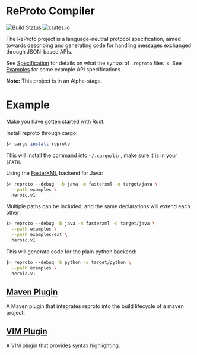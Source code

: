 # ReProto Compiler

[![Build Status](https://travis-ci.org/reproto/reproto.svg?branch=master)](https://travis-ci.org/reproto/reproto)
[![crates.io](https://img.shields.io/crates/v/reproto.svg?maxAge=2592000)](https://crates.io/crates/reproto)

The ReProto project is a language-neutral protocol specification, aimed towards describing and generating
code for handling messages exchanged through JSON-based APIs.

See [Specification][spec] for details on what the syntax of `.reproto` files is.
See [Examples][examples] for some example API specifications.

**Note:** This project is in an Alpha-stage.

[spec]: /doc/spec.md
[examples]: /examples

# Example

Make you have [gotten started with Rust][rust-get-started].

Install reproto through cargo:

```bash
$> cargo install reproto
```

This will install the command into `~/.cargo/bin`, make sure it is in your `$PATH`.

Using the [FasterXML][fasterxml] backend for Java:

```bash
$> reproto --debug --b java -m fasterxml -o target/java \
  --path examples \
  heroic.v1
```

Multiple paths can be included, and the same declarations will extend each other:

```bash
$> reproto --debug -b java -m fasterxml -o target/java \
  --path examples \
  --path examples/ext \
  heroic.v1
```

This will generate code for the plain python backend:

```bash
$> reproto --debug -b python -o target/python \
  --path examples \
  heroic.v1
```

[fasterxml]: https://github.com/FasterXML/jackson-annotations

## [Maven Plugin][maven-plugin]

A Maven plugin that integrates reproto into the build lifecycle of a maven project.

[maven-plugin]: https://github.com/reproto/reproto-maven-plugin

## [VIM Plugin][vim]

A VIM plugin that provides syntax highlighting.

[vim]: https://github.com/reproto/reproto-vim
[rust-get-started]: https://doc.rust-lang.org/book/getting-started.html
